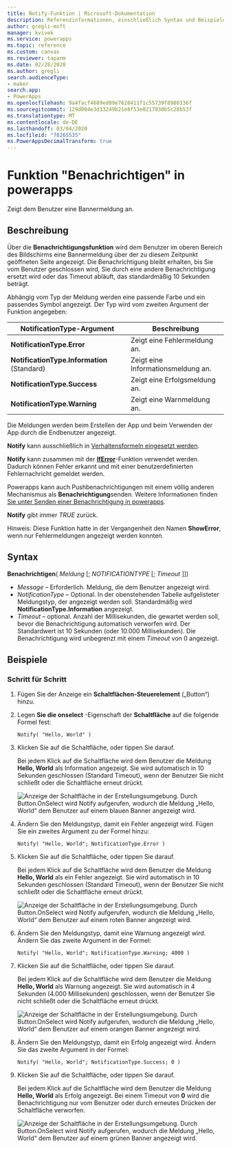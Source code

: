 ```yaml
---
title: Notify-Funktion | Microsoft-Dokumentation
description: Referenzinformationen, einschließlich Syntax und Beispielen, für die Funktion "Benachrichtigen" in powerapps
author: gregli-msft
manager: kvivek
ms.service: powerapps
ms.topic: reference
ms.custom: canvas
ms.reviewer: tapanm
ms.date: 02/28/2020
ms.author: gregli
search.audienceType:
- maker
search.app:
- PowerApps
ms.openlocfilehash: 9a4facf4689ed09e7628411f1c55739f8980336f
ms.sourcegitcommit: 129d004e3d33249b21e8f53e0217030b5c28b53f
ms.translationtype: MT
ms.contentlocale: de-DE
ms.lasthandoff: 03/04/2020
ms.locfileid: "78265535"
ms.PowerAppsDecimalTransform: true
---
```

# <a name="notify-function-in-power-apps"></a>Funktion "Benachrichtigen" in powerapps
Zeigt dem Benutzer eine Bannermeldung an.

## <a name="description"></a>Beschreibung
Über die **Benachrichtigungsfunktion** wird dem Benutzer im oberen Bereich des Bildschirms eine Bannermeldung über der zu diesem Zeitpunkt geöffneten Seite angezeigt.  Die Benachrichtigung bleibt erhalten, bis Sie vom Benutzer geschlossen wird, Sie durch eine andere Benachrichtigung ersetzt wird oder das Timeout abläuft, das standardmäßig 10 Sekunden beträgt.

Abhängig vom Typ der Meldung werden eine passende Farbe und ein passendes Symbol angezeigt.   Der Typ wird vom zweiten Argument der Funktion angegeben:

| NotificationType-Argument | Beschreibung |
| --- | --- |
| **NotificationType.Error** | Zeigt eine Fehlermeldung an. |
| **NotificationType.Information** (Standard) | Zeigt eine Informationsmeldung an.  |
| **NotificationType.Success** | Zeigt eine Erfolgsmeldung an. |
| **NotificationType.Warning** | Zeigt eine Warnmeldung an. |

Die Meldungen werden beim Erstellen der App und beim Verwenden der App durch die Endbenutzer angezeigt.

**Notify** kann ausschließlich in [Verhaltensformeln eingesetzt werden](../working-with-formulas-in-depth.md).

**Notify** kann zusammen mit der [**IfError**](function-iferror.md)-Funktion verwendet werden. Dadurch können Fehler erkannt und mit einer benutzerdefinierten Fehlernachricht gemeldet werden.

Powerapps kann auch Pushbenachrichtigungen mit einem völlig anderen Mechanismus als **Benachrichtigung**senden.  Weitere Informationen finden [Sie unter Senden einer Benachrichtigung in powerapps](../add-notifications.md).

**Notify** gibt immer *TRUE* zurück.

Hinweis: Diese Funktion hatte in der Vergangenheit den Namen **ShowError**, wenn nur Fehlermeldungen angezeigt werden konnten.

## <a name="syntax"></a>Syntax
**Benachrichtigen**( *Meldung* [; *NOTIFICATIONTYPE* [; *Timeout* ]])

* *Message* – Erforderlich.  Meldung, die dem Benutzer angezeigt wird.
* *NotificationType* – Optional.  In der obenstehenden Tabelle aufgelisteter Meldungstyp, der angezeigt werden soll.  Standardmäßig wird **NotificationType.Information** angezeigt.  
* *Timeout* – optional.  Anzahl der Millisekunden, die gewartet werden soll, bevor die Benachrichtigung automatisch verworfen wird.  Der Standardwert ist 10 Sekunden (oder 10.000 Millisekunden).  Die Benachrichtigung wird unbegrenzt mit einem *Timeout* von 0 angezeigt.

## <a name="examples"></a>Beispiele

### <a name="step-by-step"></a>Schritt für Schritt

1. Fügen Sie der Anzeige ein **Schaltflächen-Steuerelement** („Button“) hinzu.

2. Legen **Sie die onselect** -Eigenschaft der **Schaltfläche** auf die folgende Formel fest:

    ```powerapps-comma
    Notify( "Hello, World" )
    ```

3. Klicken Sie auf die Schaltfläche, oder tippen Sie darauf.  

    Bei jedem Klick auf die Schaltfläche wird dem Benutzer die Meldung **Hello, World** als Information angezeigt.  Sie wird automatisch in 10 Sekunden geschlossen (Standard Timeout), wenn der Benutzer Sie nicht schließt oder die Schaltfläche erneut drückt.

    ![Anzeige der Schaltfläche in der Erstellungsumgebung. Durch Button.OnSelect wird Notify aufgerufen, wodurch die Meldung „Hello, World“ dem Benutzer auf einem blauen Banner angezeigt wird.](media/function-showerror/hello-world.png)

4. Ändern Sie den Meldungstyp, damit ein Fehler angezeigt wird.  Fügen Sie ein zweites Argument zu der Formel hinzu:

    ```powerapps-comma
    Notify( "Hello, World"; NotificationType.Error )
    ```

5. Klicken Sie auf die Schaltfläche, oder tippen Sie darauf.

    Bei jedem Klick auf die Schaltfläche wird dem Benutzer die Meldung **Hello, World** als ein Fehler angezeigt.  Sie wird automatisch in 10 Sekunden geschlossen (Standard Timeout), wenn der Benutzer Sie nicht schließt oder die Schaltfläche erneut drückt.

    ![Anzeige der Schaltfläche in der Erstellungsumgebung. Durch Button.OnSelect wird Notify aufgerufen, wodurch die Meldung „Hello, World“ dem Benutzer auf einem roten Banner angezeigt wird.](media/function-showerror/hello-world-error.png)

4. Ändern Sie den Meldungstyp, damit eine Warnung angezeigt wird.  Ändern Sie das zweite Argument in der Formel:

    ```powerapps-comma
    Notify( "Hello, World"; NotificationType.Warning; 4000 )
    ```

5. Klicken Sie auf die Schaltfläche, oder tippen Sie darauf.

    Bei jedem Klick auf die Schaltfläche wird dem Benutzer die Meldung **Hello, World** als Warnung angezeigt.  Sie wird automatisch in 4 Sekunden (4.000 Millisekunden) geschlossen, wenn der Benutzer Sie nicht schließt oder die Schaltfläche erneut drückt.

    ![Anzeige der Schaltfläche in der Erstellungsumgebung. Durch Button.OnSelect wird Notify aufgerufen, wodurch die Meldung „Hello, World“ dem Benutzer auf einem orangen Banner angezeigt wird.](media/function-showerror/hello-world-warning.png)

4. Ändern Sie den Meldungstyp, damit ein Erfolg angezeigt wird.  Ändern Sie das zweite Argument in der Formel:

    ```powerapps-comma
    Notify( "Hello, World"; NotificationType.Success; 0 )
    ```

5. Klicken Sie auf die Schaltfläche, oder tippen Sie darauf.

    Bei jedem Klick auf die Schaltfläche wird dem Benutzer die Meldung **Hello, World** als Erfolg angezeigt.  Bei einem Timeout von **0** wird die Benachrichtigung nur vom Benutzer oder durch erneutes Drücken der Schaltfläche verworfen.

    ![Anzeige der Schaltfläche in der Erstellungsumgebung. Durch Button.OnSelect wird Notify aufgerufen, wodurch die Meldung „Hello, World“ dem Benutzer auf einem grünen Banner angezeigt wird.](media/function-showerror/hello-world-success.png)
